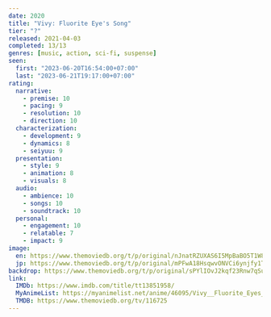 ```yaml
---
date: 2020
title: "Vivy: Fluorite Eye's Song"
tier: "?"
released: 2021-04-03
completed: 13/13
genres: [music, action, sci-fi, suspense]
seen:
  first: "2023-06-20T16:54:00+07:00"
  last: "2023-06-21T19:17:00+07:00"
rating:
  narrative:
    - premise: 10
    - pacing: 9
    - resolution: 10
    - direction: 10
  characterization:
    - development: 9
    - dynamics: 8
    - seiyuu: 9
  presentation:
    - style: 9
    - animation: 8
    - visuals: 8
  audio:
    - ambience: 10
    - songs: 10
    - soundtrack: 10
  personal:
    - engagement: 10
    - relatable: 7
    - impact: 9
image:
  en: https://www.themoviedb.org/t/p/original/nJnatRZUXAS6I5MpBaBO5T1W8Ca.jpg
  jp: https://www.themoviedb.org/t/p/original/mPFwA18HsqwvONVCi6ynjfy1TOZ.jpg
backdrop: https://www.themoviedb.org/t/p/original/sPYlIOvJ2kqf23Rnw7qSuBSEi1b.jpg
link:
  IMDb: https://www.imdb.com/title/tt13851958/
  MyAnimeList: https://myanimelist.net/anime/46095/Vivy__Fluorite_Eyes_Song
  TMDB: https://www.themoviedb.org/tv/116725
---
```


